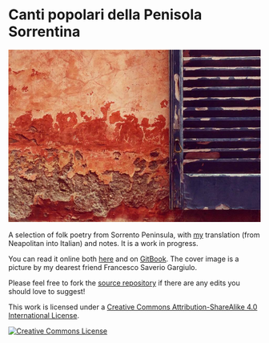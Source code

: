 # Canti popolari della Penisola Sorrentina

![Canti popolari della Penisola Sorrentina](media/cover.jpg)

A selection of folk poetry from Sorrento Peninsula, with [my](https://robertoreale.me) translation (from Neapolitan into Italian) and notes. It is a work in progress.

You can read it online both [here](manuscript/SUMMARY.md) and on [GitBook](https://robertoreale.gitbooks.io/sorrento). The cover image is a picture by my dearest friend Francesco Saverio Gargiulo.

Please feel free to fork the [source repository](https://github.com/robertoreale/sorrento) if there are any edits you should love to suggest!

This work is licensed under a <a rel="license" href="http://creativecommons.org/licenses/by-sa/4.0/">Creative Commons Attribution-ShareAlike 4.0 International License</a>.

<a rel="license" href="http://creativecommons.org/licenses/by-sa/4.0/"><img alt="Creative Commons License" style="border-width:0" src="https://i.creativecommons.org/l/by-sa/4.0/88x31.png" /></a>

